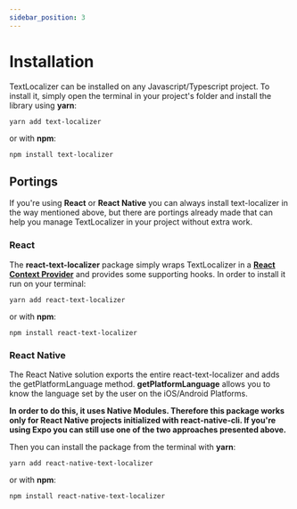 ```yaml
---
sidebar_position: 3
---
```


# Installation

TextLocalizer can be installed on any Javascript/Typescript project. To install it, simply open the terminal in your project's folder and install the library using **yarn**:

```shell
yarn add text-localizer
```

or with **npm**:

```shell
npm install text-localizer
```

## Portings

If you're using **React** or **React Native** you can always install text-localizer in the way mentioned above, but there are portings already made that can help you manage TextLocalizer in your project without extra work.

### React

The **react-text-localizer** package simply wraps TextLocalizer in a [**React Context Provider**](https://reactjs.org/docs/context.html) and provides some supporting hooks. In order to install it run on your terminal:

```shell
yarn add react-text-localizer
```

or with **npm**:

```shell
npm install react-text-localizer
```

### React Native

The React Native solution exports the entire react-text-localizer and adds the getPlatformLanguage method.
**getPlatformLanguage** allows you to know the language set by the user on the iOS/Android Platforms.

**In order to do this, it uses Native Modules. Therefore this package works only for React Native projects initialized with react-native-cli. If you're using Expo you can still use one of the two approaches presented above.**

Then you can install the package from the terminal with **yarn**:

```shell
yarn add react-native-text-localizer
```

or with **npm**:

```shell
npm install react-native-text-localizer
```
